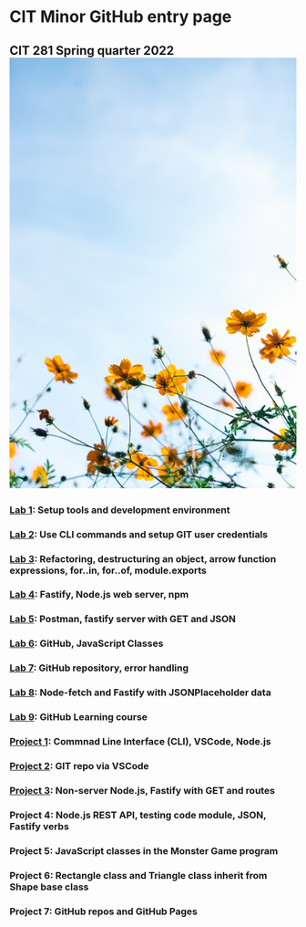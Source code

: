 # CIT Minor GitHub entry page
## CIT 281 Spring quarter 2022 ![spring flowers](spring-flowers.jpg)

### [Lab 1](https://uo-cit-catherinenolan.github.io/cit281-lab1/): Setup tools and development environment

### [Lab 2](https://uo-cit-catherinenolan.github.io/cit281-lab2/): Use CLI commands and setup GIT user credentials

### [Lab 3](https://uo-cit-catherinenolan.github.io/cit281-lab3/): Refactoring, destructuring an object, arrow function expressions, for..in, for..of, module.exports

### [Lab 4](https://uo-cit-catherinenolan.github.io/cit281-lab4/): Fastify, Node.js web server, npm

### [Lab 5](https://uo-cit-catherinenolan.github.io/cit281-lab5/): Postman, fastify server with GET and JSON

### [Lab 6](https://uo-cit-catherinenolan.github.io/cit281-lab6/): GitHub, JavaScript Classes

### [Lab 7](https://uo-cit-catherinenolan.github.io/cit281-lab7/): GitHub repository, error handling
 
### [Lab 8](https://uo-cit-catherinenolan.github.io/cit281-lab8/):  Node-fetch and Fastify with JSONPlaceholder data

### [Lab 9](https://uo-cit-catherinenolan.github.io/cit281-lab9/): GitHub Learning course

### [Project 1](https://uo-cit-catherinenolan.github.io/cit281-p1/): Commnad Line Interface (CLI), VSCode, Node.js

### [Project 2](https://uo-cit-catherinenolan.github.io/cit281-p2/): GIT repo via VSCode

### [Project 3](https://uo-cit-catherinenolan.github.io/cit281-p3/): Non-server Node.js, Fastify with GET and routes

### Project 4: Node.js REST API, testing code module, JSON, Fastify verbs

### Project 5: JavaScript classes in the Monster Game program

### Project 6: Rectangle class and Triangle class inherit from Shape base class

### Project 7: GitHub repos and GitHub Pages


